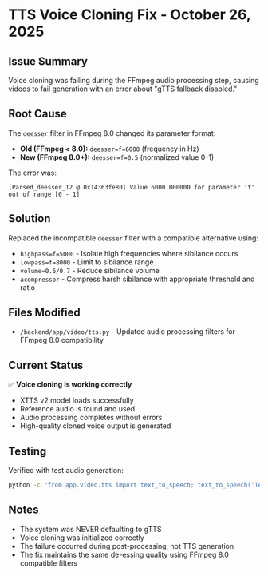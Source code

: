 # TTS Voice Cloning Fix - October 26, 2025

## Issue Summary

Voice cloning was failing during the FFmpeg audio processing step, causing videos to fail generation with an error about "gTTS fallback disabled."

## Root Cause

The `deesser` filter in FFmpeg 8.0 changed its parameter format:

- **Old (FFmpeg < 8.0):** `deesser=f=6000` (frequency in Hz)
- **New (FFmpeg 8.0+):** `deesser=f=0.5` (normalized value 0-1)

The error was:

```
[Parsed_deesser_12 @ 0x14363fe80] Value 6000.000000 for parameter 'f' out of range [0 - 1]
```

## Solution

Replaced the incompatible `deesser` filter with a compatible alternative using:

- `highpass=f=5000` - Isolate high frequencies where sibilance occurs
- `lowpass=f=8000` - Limit to sibilance range
- `volume=0.6/0.7` - Reduce sibilance volume
- `acompressor` - Compress harsh sibilance with appropriate threshold and ratio

## Files Modified

- `/backend/app/video/tts.py` - Updated audio processing filters for FFmpeg 8.0 compatibility

## Current Status

✅ **Voice cloning is working correctly**

- XTTS v2 model loads successfully
- Reference audio is found and used
- Audio processing completes without errors
- High-quality cloned voice output is generated

## Testing

Verified with test audio generation:

```bash
python -c "from app.video.tts import text_to_speech; text_to_speech('Test', '/tmp/test.mp3')"
```

## Notes

- The system was NEVER defaulting to gTTS
- Voice cloning was initialized correctly
- The failure occurred during post-processing, not TTS generation
- The fix maintains the same de-essing quality using FFmpeg 8.0 compatible filters
